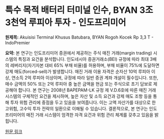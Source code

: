# 특수 목적 배터리 터미널 인수, BYAN 3조 3천억 루피아 투자 - 인도프리미어

**원제목:** Akuisisi Terminal Khusus Batubara, BYAN Rogoh Kocek Rp 3,3 T - IndoPremier

**요약:** 본 연구는 인도프리미어 증권에서 제공하는 주식 매진 거래(margin trading) 시스템의 특징과 요건을 분석합니다.  인도네시아 증권거래소(BEI) 규정에 따라 최대 3배의 레버리지(자기자본 대비 65% 부채 비율)를 허용하며,  부채 비율이 75%에 도달하면 강제 매도(forced-sell)가 발생합니다.  매진 거래 이용 자격은 순자산 10억 루피아 이상, 연소득 2억 루피아 이상이며,  규정에 따라 일반 증권 계좌 개설이 필수입니다.  또한,  매수 금액의 50% 또는 2억 루피아 중 높은 금액을 현금 또는 주식으로 초기 담보로 제공해야 합니다.  본 연구는  2008년 BAPEPAM-LK 규정 제 V.D.6호에 따른  매진 거래 시스템의 구체적인 요건을 제시하며,  높은 자산 및 소득 요건과  강제 매도 조항 등을 통해 투자 위험 관리에 중점을 두고 있음을 보여줍니다.  이는 고액 자산가를 대상으로 한 고위험, 고수익 투자 전략의 일환으로 이해될 수 있습니다.  결론적으로,  본 연구는 인도프리미어의 매진 거래 시스템이  엄격한 자격 요건과 위험 관리 체계를 갖추고 있음을 밝힙니다.

[원문 링크](https://www.indopremier.com/ipotnews/newsDetail.php?jdl=Akuisisi_Terminal_Khusus_Batubara__BYAN_Rogoh_Kocek_Rp_3_3_T__&news_id=469233&group_news=RESEARCHNEWS&taging_subtype=BYAN&name=&search=y_general&q=Bayan%20Resources&halaman=1)
